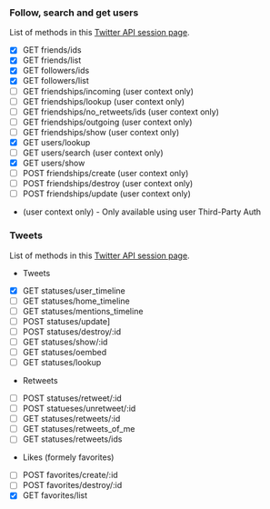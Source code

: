 ### Follow, search and get users

List of methods in this [Twitter API session page](https://developer.twitter.com/en/docs/accounts-and-users/follow-search-get-users/api-reference/get-users-lookup).

* [x] GET friends/ids
* [x] GET friends/list
* [x] GET followers/ids
* [x] GET followers/list
* [ ] GET friendships/incoming (user context only)
* [ ] GET friendships/lookup (user context only)
* [ ] GET friendships/no_retweets/ids (user context only)
* [ ] GET friendships/outgoing (user context only)
* [ ] GET friendships/show (user context only)
* [x] GET users/lookup
* [ ] GET users/search (user context only)
* [x] GET users/show
* [ ] POST friendships/create (user context only)
* [ ] POST friendships/destroy (user context only)
* [ ] POST friendships/update (user context only)

* (user context only) - Only available using user Third-Party Auth

### Tweets

List of methods in this [Twitter API session page](https://developer.twitter.com/en/docs/tweets/timelines/overview).

- Tweets
* [x] GET statuses/user_timeline
* [ ] GET statuses/home_timeline
* [ ] GET statuses/mentions_timeline
* [ ] POST statuses/update]
* [ ] POST statuses/destroy/:id
* [ ] GET statuses/show/:id
* [ ] GET statuses/oembed
* [ ] GET statuses/lookup

- Retweets
* [ ] POST statuses/retweet/:id
* [ ] POST statueses/unretweet/:id
* [ ] GET statuses/retweets/:id
* [ ] GET statuses/retweets_of_me
* [ ] GET statuses/retweets/ids

- Likes (formely favorites)
* [ ] POST favorites/create/:id
* [ ] POST favorites/destroy/:id
* [x] GET favorites/list